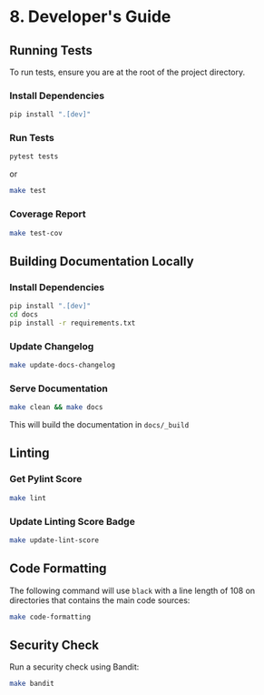 # 8. Developer's Guide

## Running Tests

To run tests, ensure you are at the root of the project directory.

### Install Dependencies

```bash
pip install ".[dev]"
```

### Run Tests

```bash
pytest tests
```

or

```bash
make test
```

### Coverage Report

```bash
make test-cov
```

## Building Documentation Locally

### Install Dependencies

```bash
pip install ".[dev]"
cd docs
pip install -r requirements.txt
```

### Update Changelog

```bash
make update-docs-changelog
```

### Serve Documentation

```bash
make clean && make docs
```
This will build the documentation in `docs/_build`

## Linting

### Get Pylint Score

```bash
make lint
```

### Update Linting Score Badge

```bash
make update-lint-score
```

## Code Formatting

The following command will use `black` with a line length of 108 on directories that contains the main code sources:

```bash
make code-formatting
```

## Security Check

Run a security check using Bandit:

```bash
make bandit
```
